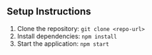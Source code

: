 ## Setup Instructions
1. Clone the repository: `git clone <repo-url>`
2. Install dependencies: `npm install`
3. Start the application: `npm start`
